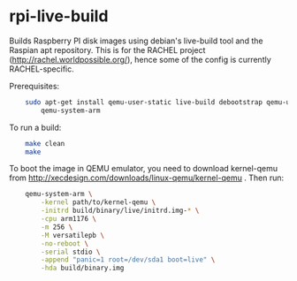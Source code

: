 # rpi-live-build

Builds Raspberry PI disk images using debian's live-build tool and the Raspian
apt repository.  This is for the RACHEL project (http://rachel.worldpossible.org/),
hence some of the config is currently RACHEL-specific.

Prerequisites:
```sh
    sudo apt-get install qemu-user-static live-build debootstrap qemu-utils \
        qemu-system-arm
```

To run a build:
```sh
    make clean
    make
```

To boot the image in QEMU emulator, you need to download kernel-qemu from
http://xecdesign.com/downloads/linux-qemu/kernel-qemu .  Then run:
```sh
    qemu-system-arm \
        -kernel path/to/kernel-qemu \
        -initrd build/binary/live/initrd.img-* \
        -cpu arm1176 \
        -m 256 \
        -M versatilepb \
        -no-reboot \
        -serial stdio \
        -append "panic=1 root=/dev/sda1 boot=live" \
        -hda build/binary.img
```


